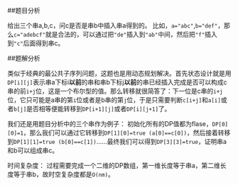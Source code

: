 ##题目分析

给出三个串a,b,c，问c是否是串b中插入串a得到的。
比如，`a="abc"`,`b="def"`，那么`c="adebcf"`就是合法的，可以通过把`"de"`插入到`"ab"`中间，然后把`"f"`插入到`"c"`后面得到串c。

##题解分析

类似于经典的最公共子序列问题，这题也是用动态规划解决。首先状态设计就是用`DP[i][j]`表示串a下标i**以前**的串和串b下标j**以前**的串已经插入完成是否可以构成c串的前`i+j`位，这是一个布尔型的值。那么转移就很简答了：下一位是c串的`i+j`位，它只可能是a串的第`i`位或者是b串的第`j`位，于是只需要判断`c[i+j]`和`a[i]`或者`b[j]`是否相等便能转移到`DP[i+1][j]`或者`DP[i][j+1]`了。

我们还是用题目分析中的三个串作为例子：
初始化所有的DP值都为flase，`DP[0][0]=1`，那么我们可以通过它转移到`DP[1][0]=true (a[0]==c[0])`，然后接着转移到`DP[1][1]=true (b[0]==c[1])`......最终我们可以得到`DP[3][3]=true`，证明串a和b可以组成串c。

时间复杂度：
过程需要完成一个二维的DP数组，第一维长度等于串a，第二维长度等于串b，故时空复杂度都是`O(nm)`。

